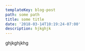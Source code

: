 ```yaml
---
templateKey: blog-post
path: some path
title: some title
date: '2018-03-14T10:19:24-07:00'
description: hjkghjk
---
```

ghjkghjkhg
